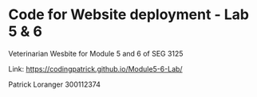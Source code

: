 # Code for Website deployment - Lab 5 & 6

Veterinarian Wesbite for Module 5 and 6 of SEG 3125

Link: https://codingpatrick.github.io/Module5-6-Lab/

Patrick Loranger 300112374
